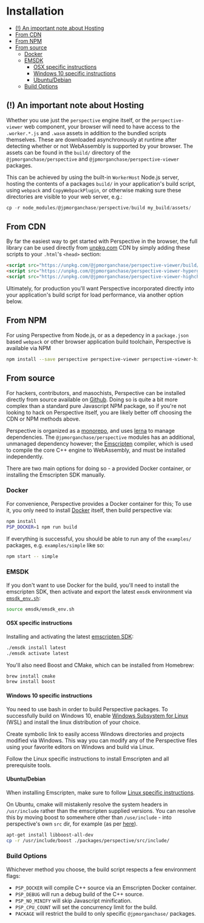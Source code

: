 # Installation <!-- omit in toc -->

- [(!) An important note about Hosting](#an-important-note-about-hosting)
- [From CDN](#from-cdn)
- [From NPM](#from-npm)
- [From source](#from-source)
  - [Docker](#docker)
  - [EMSDK](#emsdk)
    - [OSX specific instructions](#osx-specific-instructions)
    - [Windows 10 specific instructions](#windows-10-specific-instructions)
    - [Ubuntu/Debian](#ubuntudebian)
  - [Build Options](#build-options)


## (!) An important note about Hosting

Whether you use just the `perspective` engine itself, or the 
`perspective-viewer` web component, your browser will need to
have access to the `.worker.*.js` and `.wasm` assets in addition to the 
bundled scripts themselves.  These are downloaded asynchronously at runtime
after detecting whether or not WebAssembly is supported by your browser.  The
assets can be found in the `build/` directory of the 
`@jpmorganchase/perspective` and `@jpmorganchase/perspective-viewer` packages. 

This can be achieved by using the built-in `WorkerHost` Node.js server, hosting
the contents of a packages `build/` in your application's build script, using
`webpack` and `CopyWebpackPlugin`, or otherwise making sure these directories
are visible to your web server, e.g.:

```javascript
cp -r node_modules/@jpmorganchase/perspective/build my_build/assets/
```

## From CDN

By far the easiest way to get started with Perspective in the browser, the full 
library can be used directly from 
[unpkg.com](https://unpkg.com/@jpmorganchase/perspective-examples/build/perspective.view.js)
CDN by simply adding these scripts to your `.html`'s `<head>` section:

```html
<script src="https://unpkg.com/@jpmorganchase/perspective-viewer/build/perspective.view.js"></script>
<script src="https://unpkg.com/@jpmorganchase/perspective-viewer-hypergrid/build/hypergrid.plugin.js"></script>
<script src="https://unpkg.com/@jpmorganchase/perspective-viewer-highcharts/build/highcharts.plugin.js"></script>
```

Ultimately, for production you'll want Perspective incorporated directly into your 
application's build script for load performance, via another option below.

## From NPM

For using Perspective from Node.js, or as a depedency in a `package.json` based 
`webpack` or other browser application build toolchain, Perspective is available
via NPM

```bash
npm install --save perspective perspective-viewer perspective-viewer-highcharts perspective-viewer-hypergrid
```

## From source

For hackers, contributors, and masochists, Perspective can be installed directly
from source available on [Github](https://github.com/jpmorganchase/perspective).
Doing so is quite a bit more complex than a standard pure Javascript NPM
package, so if you're not looking to hack on Perspective itself, you are likely
better off choosing the CDN or NPM methods above.
 
Perspective is organized as a [monorepo](https://github.com/babel/babel/blob/master/doc/design/monorepo.md), 
and uses [lerna](https://lernajs.io/) to manage dependencies.  The 
`@jpmorganchase/perspective` modules has an additional, unmanaged dependency
however; the [Emscripten](https://github.com/kripken/emscripten) compiler, which 
is used to compile the core C++  engine to WebAssembly, and must be installed 
independently.

There are two main options for doing so - a provided Docker container, or
installing the Emscripten SDK manually.

### Docker

For convenience, Perspective provides a Docker container for 
this;  To use it, you only need to install [Docker](https://docs.docker.com/install/) 
itself, then build perspective via:

```bash
npm install
PSP_DOCKER=1 npm run build
```

If everything is successful, you should be able to run any of the `examples/`
packages, e.g. `examples/simple` like so:

```bash
npm start -- simple
```

### EMSDK

If you don't want to use Docker for the build, you'll need to install the 
emscripten SDK, then activate and export the latest `emsdk` environment via 
[`emsdk_env.sh`](https://github.com/juj/emsdk):
  
```bash
source emsdk/emsdk_env.sh
```

#### OSX specific instructions

Installing and activating the latest [emscripten SDK]((https://github.com/kripken/emscripten)): 

```bash
./emsdk install latest
./emsdk activate latest
```

You'll also need Boost and CMake, which can be installed from Homebrew:

```bash
brew install cmake
brew install boost
```

#### Windows 10 specific instructions

You need to use bash in order to build Perspective packages. To successfully 
build on Windows 10, enable [Windows Subsystem for Linux](https://docs.microsoft.com/en-us/windows/wsl/install-win10) 
(WSL) and install the linux distribution of your choice. 

Create symbolic link to easily access Windows directories and projects modified 
via Windows. This way you can modify any of the Perspective files using your 
favorite editors on Windows and build via Linux.

Follow the Linux specific instructions to install Emscripten and all
prerequisite tools.

#### Ubuntu/Debian

When installing Emscripten, make sure to follow [Linux specific instructions](http://kripken.github.io/emscripten-site/docs/getting_started/downloads.html#linux).  

On Ubuntu, cmake will mistakenly resolve the system headers in `/usr/include` 
rather than the emscripten supplied versions.  You can resolve this by moving
boost to somewhere other than `/use/include` - into perspective's own `src` dir,
for example (as per [here](http://vclf.blogspot.com/2014/08/emscripten-linking-to-boost-libraries.html)).

```bash
apt-get install libboost-all-dev
cp -r /usr/include/boost ./packages/perspective/src/include/
```

### Build Options

Whichever method you choose, the build script respects a few environment flags:

* `PSP_DOCKER` will compile C++ source via an Emscripten Docker container.
* `PSP_DEBUG` will run a debug build of the C++ source.
* `PSP_NO_MINIFY` will skip Javascript minification.
* `PSP_CPU_COUNT` will set the concurrency limit for the build.
* `PACKAGE` will restrict the build to only specific `@jpmorganchase/` packages.
